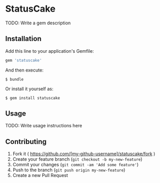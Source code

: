 # StatusCake

TODO: Write a gem description

## Installation

Add this line to your application's Gemfile:

```ruby
gem 'statuscake'
```

And then execute:

    $ bundle

Or install it yourself as:

    $ gem install statuscake

## Usage

TODO: Write usage instructions here

## Contributing

1. Fork it ( https://github.com/[my-github-username]/statuscake/fork )
2. Create your feature branch (`git checkout -b my-new-feature`)
3. Commit your changes (`git commit -am 'Add some feature'`)
4. Push to the branch (`git push origin my-new-feature`)
5. Create a new Pull Request
